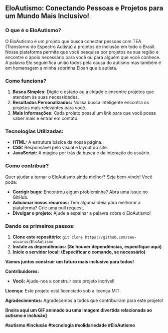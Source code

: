 ## EloAutismo: Conectando Pessoas e Projetos para um Mundo Mais Inclusivo! 

### O que é o EloAutismo?
O EloAutismo é um projeto que busca conectar pessoas com TEA (Transtorno do Espectro Autista) a projetos de inclusão em todo o Brasil. Nossa plataforma permite que você pesquise por projetos na sua região e encontre o apoio necessário para você ou para alguém que você conhece.
A palavra Elo seguinifica união todos pela causa do autismo mas também é em homenagem a minha sobrinha Eloah que é autista.
### Como funciona? 
1. **Busca Simples:** Digite o estado ou a cidade e encontre projetos que atendam às suas necessidades.
2. **Resultados Personalizados:** Nossa busca inteligente encontra os projetos mais relevantes para você.
3. **Mais Informações:** Cada projeto possui um link para que você possa saber mais e entrar em contato.

### Tecnologias Utilizadas:
* **HTML:** A estrutura básica da nossa página.
* **CSS:** Responsável pelo visual e layout do site.
* **JavaScript:** A mágica por trás da busca e da interação do usuário.

### Como contribuir?
Quer ajudar a tornar o EloAutismo ainda melhor? Seja bem-vindo! Você pode:
* **Corrigir bugs:** Encontrou algum probleminha? Abra uma issue no GitHub.
* **Adicionar novos recursos:** Tem alguma ideia para melhorar a plataforma? Crie uma pull request.
* **Divulgar o projeto:** Ajude a espalhar a palavra sobre o EloAutismo!

### Dando os primeiros passos:
1. **Clone este repositório:** `git clone https://github.com/seu-usuario/EloAutismo`
2. **Instale as dependências:** **(Se houver dependências, especifique aqui)**
3. **Inicie o servidor local:** **(Especificar o comando, se necessário)**

**Vamos juntos construir um futuro mais inclusivo para todos!**

**Contribuidores:**
* **Você:** Ajude-nos a construir este projeto incrível!

**Licença:**
Este projeto está licenciado sob a licença MIT.

**Agradecimentos:**
Agradecemos a todos que contribuíram para este projeto!

**[Insira aqui um GIF animado ou uma imagem divertida relacionada ao autismo e inclusão]**

**#autismo #inclusão #tecnologia #solidariedade #EloAutismo**
